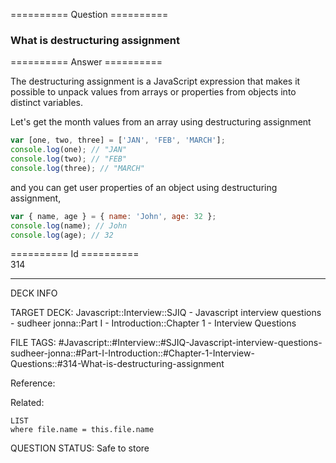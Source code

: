========== Question ==========  

### What is destructuring assignment  

========== Answer ==========  

The destructuring assignment is a JavaScript expression that makes it possible
to unpack values from arrays or properties from objects into distinct variables.

Let's get the month values from an array using destructuring assignment

```javascript
var [one, two, three] = ['JAN', 'FEB', 'MARCH'];
console.log(one); // "JAN"
console.log(two); // "FEB"
console.log(three); // "MARCH"
```

and you can get user properties of an object using destructuring assignment,

```javascript
var { name, age } = { name: 'John', age: 32 };
console.log(name); // John
console.log(age); // 32
```

========== Id ==========  
314

---

DECK INFO

TARGET DECK: Javascript::Interview::SJIQ - Javascript interview questions - sudheer jonna::Part I - Introduction::Chapter 1 - Interview Questions

FILE TAGS: #Javascript::#Interview::#SJIQ-Javascript-interview-questions-sudheer-jonna::#Part-I-Introduction::#Chapter-1-Interview-Questions::#314-What-is-destructuring-assignment

Reference:

Related:

```dataview
LIST
where file.name = this.file.name
```

QUESTION STATUS: Safe to store
